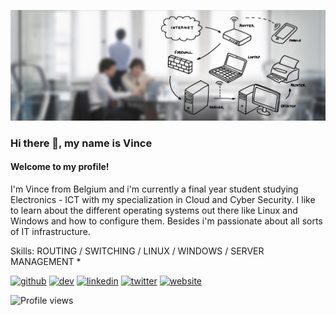 ![Welcome to my profile!](https://github.com/r0615711/r0615711/blob/main/home-it-solutions-banner.jpg)

### Hi there 👋, my name is Vince
#### Welcome to my profile!

I'm Vince from Belgium and i'm currently a final year student studying Electronics - ICT with my specialization in Cloud and Cyber Security. I like to learn about the different operating systems out there like Linux and Windows and how to configure them. Besides i'm passionate about all sorts of IT infrastructure.

Skills: ROUTING / SWITCHING / LINUX / WINDOWS / SERVER MANAGEMENT
*  


[<img src='https://cdn.jsdelivr.net/npm/simple-icons@3.0.1/icons/github.svg' alt='github' height='40'>](https://github.com/r0615711)  [<img src='https://cdn.jsdelivr.net/npm/simple-icons@3.0.1/icons/dev-dot-to.svg' alt='dev' height='40'>](https://dev.to/r0615711)  [<img src='https://cdn.jsdelivr.net/npm/simple-icons@3.0.1/icons/linkedin.svg' alt='linkedin' height='40'>](https://www.linkedin.com/in/https://www.linkedin.com/in/vincedruyts//)  [<img src='https://cdn.jsdelivr.net/npm/simple-icons@3.0.1/icons/twitter.svg' alt='twitter' height='40'>](https://twitter.com/https://twitter.com/druyts_vince)  [<img src='https://cdn.jsdelivr.net/npm/simple-icons@3.0.1/icons/icloud.svg' alt='website' height='40'>](https://vincedruyts.sinners.be/)  

![Profile views](https://gpvc.arturio.dev/r0615711)  
